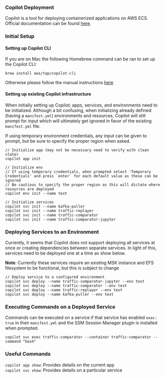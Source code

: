 ### Copilot Deployment
Copilot is a tool for deploying containerized applications on AWS ECS. Official documentation can be found [here](https://aws.github.io/copilot-cli/docs/overview/).

### Initial Setup

#### Setting up Copilot CLI
If you are on Mac the following Homebrew command can be ran to set up the Copilot CLI:
```
brew install aws/tap/copilot-cli
```
Otherwise please follow the manual instructions [here](https://aws.github.io/copilot-cli/docs/getting-started/install/)

#### Setting up existing Copilot infrastructure

When initially setting up Copilot; apps, services, and environments need to be initialized. Although a bit confusing, when initializing already defined (having a `manifest.yml`) environments and resources, Copilot will still prompt for input which will ultimately get ignored in favor of the existing `manifest.yml` file.

If using temporary environment credentials, any input can be given to prompt, but be sure to specify the proper region when asked.

```
// Initialize app (may not be necessary need to verify with clean slate)
copilot app init

// Initialize env
// If using temporary credentials, when prompted select 'Temporary Credentials' and press `enter` for each default value as these can be ignored
// Be cautious to specify the proper region as this will dictate where resources are deployed
copilot env init --name test

// Initialize services
copilot svc init --name kafka-puller
copilot svc init --name traffic-replayer
copilot svc init --name traffic-comparator
copilot svc init --name traffic-comparator-jupyter

```

### Deploying Services to an Environment
Currently, it seems that Copilot does not support deploying all services at once or creating dependencies between separate services. In light of this, services need to be deployed one at a time as show below.

**Note**: Currently these services require an existing MSK instance and EFS filesystem to be functional, but this is subject to change

```
// Deploy service to a configured environment
copilot svc deploy --name traffic-comparator-jupyter --env test
copilot svc deploy --name traffic-comparator --env test
copilot svc deploy --name traffic-replayer --env test
copilot svc deploy --name kafka-puller --env test
```

### Executing Commands on a Deployed Service

Commands can be executed on a service if that service has enabled `exec: true` in their `manifest.yml` and the SSM Session Manager plugin is installed when prompted.
```
copilot svc exec traffic-comparator --container traffic-comparator --command "bash"
```

### Useful Commands

`copilot app show`: Provides details on the current app \
`copilot svc show`: Provides details on a particular service
